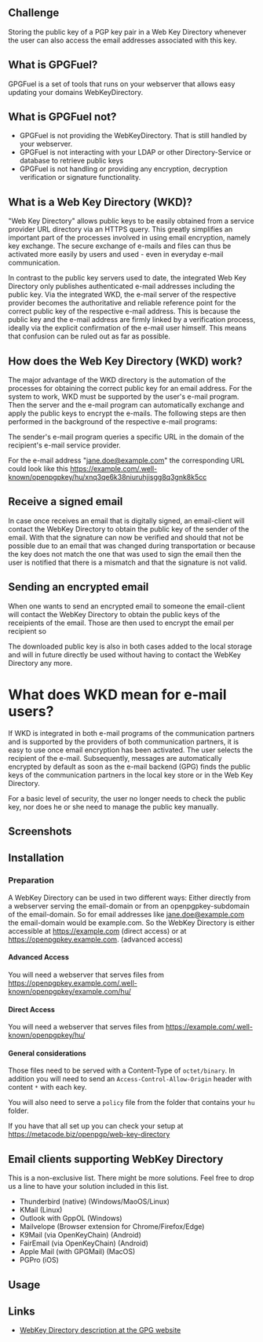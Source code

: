 ## Challenge

Storing the public key of a PGP key pair in a Web Key Directory whenever the user can also access the email addresses associated with this key.


## What is GPGFuel?

GPGFuel is a set of tools that runs on your webserver that allows easy updating your domains 
WebKeyDirectory.

## What is GPGFuel not?

* GPGFuel is not providing the WebKeyDirectory. That is still handled by your webserver.
* GPGFuel is not interacting with your LDAP or other Directory-Service or database to retrieve public keys
* GPGFuel is not handling or providing any encryption, decryption verification or signature functionality.

## What is a Web Key Directory (WKD)?

"Web Key Directory" allows public keys to be easily obtained from a service provider 
URL directory via an HTTPS query. This greatly simplifies an important part of the 
processes involved in using email encryption, namely key exchange. The secure exchange 
of e-mails and files can thus be activated more easily by users and used - even in everyday
e-mail communication.

In contrast to the public key servers used to date, the integrated Web Key Directory 
only publishes authenticated e-mail addresses including the public key. Via the 
integrated WKD, the e-mail server of the respective provider becomes the authoritative and
reliable reference point for the correct public key of the respective e-mail address. This is because the public key and the e-mail address are firmly linked by a verification process, ideally via the explicit confirmation of the e-mail user himself. This means that confusion can be ruled out as far as possible.


## How does the Web Key Directory (WKD) work?

The major advantage of the WKD directory is the automation of the processes for obtaining
the correct public key for an email address. For the system to work, WKD must 
be supported by the user's e-mail program. Then the server and the e-mail program can 
automatically exchange and apply the public keys to encrypt the e-mails. The following 
steps are then performed in the background of the respective e-mail programs:

The sender's e-mail program queries a specific URL in the domain of the
recipient's e-mail service provider.

For the e-mail address "jane.doe@example.com" the corresponding URL could look like this
https://example.com/.well-known/openpgpkey/hu/xnq3qe6k38niuruhjisgg8q3gnk8k5cc

## Receive a signed email

In case once receives an email that is digitally signed, an email-client will contact the 
WebKey Directory to obtain the public key of the sender of the email. With that the 
signature can now be verified and should that not be possible due to an email that was
changed during transportation or because the key does not match the one that was used to 
sign the email then the user is notified that there is a mismatch and that the signature
is not valid.

## Sending an encrypted email
 
When one wants to send an encrypted email to someone the email-client will contact the WebKey
Directory to obtain the public keys of the receipients of the email. Those are then used to
encrypt the email per recipient so

The downloaded public key is also in both cases added to the local storage and will in
future directly be used without having to contact the WebKey Directory any more.

# What does WKD mean for e-mail users?

If WKD is integrated in both e-mail programs of the communication partners and is 
supported by the providers of both communication partners, it is easy to use once 
email encryption has been activated. The user selects the recipient of the e-mail. 
Subsequently, messages are automatically encrypted by default as soon as the e-mail
backend (GPG) finds the public keys of the communication partners in the local key 
store or in the Web Key Directory.

For a basic level of security, the user no longer needs to check the public key, 
nor does he or she need to manage the public key manually.

## Screenshots

## Installation

### Preparation

A WebKey Directory can be used in two different ways: Either directly from a webserver
serving the email-domain or from an openpgpkey-subdomain of the email-domain. So for
email addresses like jane.doe@example.com the email-domain would be example.com. So the
WebKey Directory is either accessible at https://example.com (direct access) or at 
https://openpgpkey.example.com. (advanced access)

#### Advanced Access

You will need a webserver that serves files from 
https://openpgpkey.example.com/.well-known/openpgpkey/example.com/hu/

#### Direct Access

You will need a webserver that serves files from 
https://example.com/.well-known/openpgpkey/hu/

#### General considerations

Those files need to be served with a Content-Type of `octet/binary`.
In addition you will need to send an `Access-Control-Allow-Origin` header with content `*` 
with each key.

You will also need to serve a `policy` file from the folder that contains your `hu` folder.

If you have that all set up you can check your setup at https://metacode.biz/openpgp/web-key-directory

## Email clients supporting WebKey Directory

This is a non-exclusive list. There might be more solutions. Feel free to drop us a line to
have your solution included in this list.

* Thunderbird (native) (Windows/MaoOS/Linux)
* KMail (Linux)
* Outlook with GppOL (Windows)
* Mailvelope (Browser extension for Chrome/Firefox/Edge)
* K9Mail (via OpenKeyChain) (Android)
* FairEmail (via OpenKeyChain) (Android)
* Apple Mail (with GPGMail) (MacOS)
* PGPro (iOS)
    
## Usage

## Links

* [WebKey Directory description at the GPG website](https://wiki.gnupg.org/WKD)